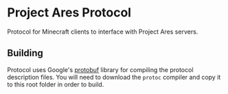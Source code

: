 # Project Ares Protocol

Protocol for Minecraft clients to interface with Project Ares servers.

## Building

Protocol uses Google's [protobuf](http://code.google.com/p/protobuf/) library
for compiling the protocol description files. You will need to download the
`protoc` compiler and copy it to this root folder in order to build.
